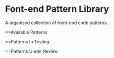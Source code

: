Font-end Pattern Library
=========================

A organised collection of front-end code patterns.

==Available Patterns

==Patterns In Testing

==Patterns Under Review